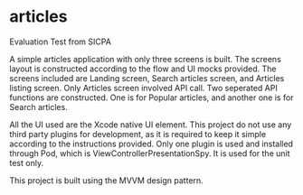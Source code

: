# articles
Evaluation Test from SICPA

A simple articles application with only three screens is built. The screens layout is constructed according to the flow and UI mocks provided. The screens included are Landing screen, Search articles screen, and Articles listing screen. Only Articles screen involved API call. Two seperated API functions are constructed. One is for Popular articles, and another one is for Search articles. 

All the UI used are the Xcode native UI element. This project do not use any third party plugins for development, as it is required to keep it simple according to the instructions provided. Only one plugin is used and installed through Pod, which is ViewControllerPresentationSpy. It is used for the unit test only.

This project is built using the MVVM design pattern. 
